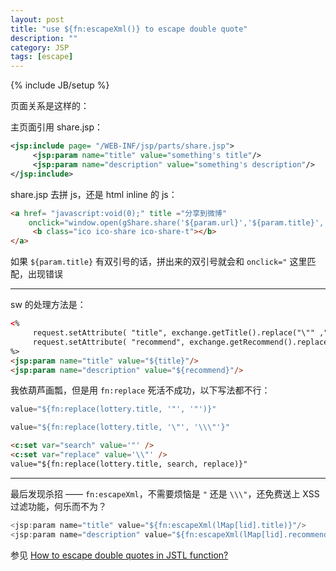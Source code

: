 ```yaml
---
layout: post
title: "use ${fn:escapeXml()} to escape double quote"
description: ""
category: JSP
tags: [escape]
---
```

{% include JB/setup %}

页面关系是这样的：

主页面引用 share.jsp：

```xml
<jsp:include page= "/WEB-INF/jsp/parts/share.jsp">
     <jsp:param name="title" value="something's title"/>
     <jsp:param name="description" value="something's description"/>
</jsp:include>
```

share.jsp 去拼 js，还是 html inline 的 js：

```html
<a href= "javascript:void(0);" title ="分享到微博" 
	onclick="window.open(gShare.share('${param.url}','${param.title}','${param.description}'))">
     <b class="ico ico-share ico-share-t"></b>
</a>
```

如果 `${param.title}` 有双引号的话，拼出来的双引号就会和 `onclick="` 这里匹配，出现错误

-----

sw 的处理方法是：

```html
<%
     request.setAttribute( "title", exchange.getTitle().replace("\"" ,""" ));
     request.setAttribute( "recommend", exchange.getRecommend().replace("\"" ,""" ));
%>
<jsp:param name="title" value="${title}"/>
<jsp:param name="description" value="${recommend}"/>
```

我依葫芦画瓢，但是用 `fn:replace` 死活不成功，以下写法都不行：

```javascript
value="${fn:replace(lottery.title, '"', '"')}"
```

```javascript
value="${fn:replace(lottery.title, '\"', '\\\"'}"
```

```html
<c:set var="search" value='"' />
<c:set var="replace" value='\\"' />
value="${fn:replace(lottery.title, search, replace)}"
```

-----

最后发现杀招 —— `fn:escapeXml`，不需要烦恼是 `"` 还是 `\\\"`，还免费送上 XSS 过滤功能，何乐而不为？

```javascript
<jsp:param name="title" value="${fn:escapeXml(lMap[lid].title)}"/>
<jsp:param name="description" value="${fn:escapeXml(lMap[lid].recommend)}"/>
```

参见 [How to escape double quotes in JSTL function?](http://stackoverflow.com/a/7111950)
